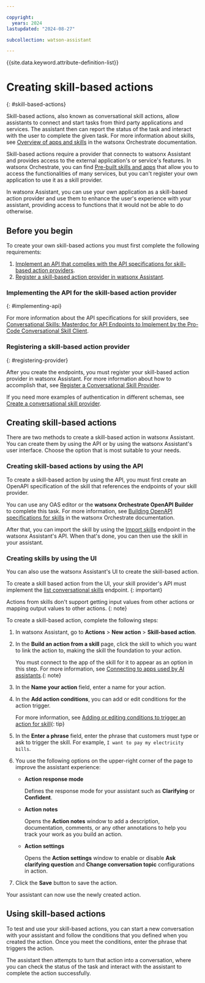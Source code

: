 ```yaml
---

copyright:
  years: 2024
lastupdated: "2024-08-27"

subcollection: watson-assistant

---
```


{{site.data.keyword.attribute-definition-list}}

# Creating skill-based actions
{: #skill-based-actions}

Skill-based actions, also known as conversational skill actions, allow assistants to connect and start tasks from third party applications and services. The assistant then can report the status of the task and interact with the user to complete the given task. For more information about skills, see [Overview of apps and skills](https://www.ibm.com/docs/en/watsonx/watson-orchestrate/current?topic=skills-overview-apps) in the watsonx Orchestrate documentation.

Skill-based actions require a provider that connects to watsonx Assistant and provides access to the external application's or service's features. In watsonx Orchestrate, you can find [Pre-built skills and apps](https://www.ibm.com/docs/en/watsonx/watson-orchestrate/current?topic=prebuilt-apps-skills) that allow you to access the functionalities of many services, but you can't register your own application to use it as a skill provider.

In watsonx Assistant, you can use your own application as a skill-based action provider and use them to enhance the user's experience with your assistant, providing access to functions that it would not be able to do otherwise.

## Before you begin

To create your own skill-based actions you must first complete the following requirements:

1. [Implement an API that complies with the API specifications for skill-based action providers](#implementing-api).
1. [Register a skill-based action provider in watsonx Assistant](#registering-provider).

### Implementing the API for the skill-based action provider
{: #implementing-api}

For more information about the API specifications for skill providers, see [Conversational Skills: Masterdoc for API Endpoints to Implement by the Pro-Code Conversational Skill Client](https://github.com/watson-developer-cloud/assistant-toolkit/blob/master/conversational-skills/procode-endpoints.md).

### Registering a skill-based action provider
{: #registering-provider}

After you create the endpoints, you must register your skill-based action provider in watsonx Assistant. For more information about how to accomplish that, see [Register a Conversational Skill Provider](https://github.com/watson-developer-cloud/assistant-toolkit/tree/master/conversational-skills#register-a-conversational-skill-provider).

If you need more examples of authentication in different schemas, see [Create a conversational skill provider](https://cloud.ibm.com/apidocs/assistant-v2#createprovider).

## Creating skill-based actions

There are two methods to create a skill-based action in watsonx Assistant. You can create them by using the API or by using the watsonx Assistant's user interface. Choose the option that is most suitable to your needs.

### Creating skill-based actions by using the API

To create a skill-based action by using the API, you must first create an OpenAPI specification of the skill that references the endpoints of your skill provider.

You can use any OAS editor or the **watsonx Orchestrate OpenAPI Builder** to complete this task. For more information, see [Building OpenAPI specifications for skills](https://www.ibm.com/docs/en/watsonx/watson-orchestrate/current?topic=skills-building-openapi-specifications) in the watsonx Orchestrate documentation.

After that, you can import the skill by using the [Import skills](https://cloud.ibm.com/apidocs/assistant-v2#importskills) endpoint in the watsonx Assistant's API. When that's done, you can then use the skill in your assistant.

### Creating skills by using the UI

You can also use the watsonx Assistant's UI to create the skill-based action.

To create a skill based action from the UI, your skill provider's API must implement the [list conversational skills](https://github.com/watson-developer-cloud/assistant-toolkit/blob/master/conversational-skills/procode-endpoints.md#list-conversational-skills) endpoint.
{: important}

Actions from skills don't support getting input values from other actions or mapping output values to other actions.
{: note}

To create a skill-based action, complete the following steps:

1. In watsonx Assistant, go to **Actions** > **New action** > **Skill-based action**. 

1. In the **Build an action from a skill** page, click the skill to which you want to link the action to, making the skill the foundation to your action. 

    You must connect to the app of the skill for it to appear as an option in this step. For more information, see [Connecting to apps used by AI assistants](https://www.ibm.com/docs/en/watsonx/watson-orchestrate/current?topic=skills-connecting-apps-used-by-ai-assistants).{: note} 

1. In the **Name your action** field, enter a name for your action.

1. In the **Add action conditions**, you can add or edit conditions for the action trigger. 

    For more information, see [Adding or editing conditions to trigger an action for skill](https://www.ibm.com/docs/en/watsonx/watson-orchestrate/current?topic=assistants-building-your-ai-assistant-actions#build-actions-overview-conditional-steps){: tip}
    
1. In the **Enter a phrase** field, enter the phrase that customers must type or ask to trigger the skill. For example, `I want to pay my electricity bills`.

1. You use the following options on the upper-right corner of the page to improve the assistant experience:

    - **Action response mode**

        Defines the response mode for your assistant such as **Clarifying** or **Confident**.

    - **Action notes** 

        Opens the **Action notes** window to add a description, documentation, comments, or any other annotations to help you track your work as you build an action.

    - **Action settings**

        Opens the **Action settings** window to enable or disable **Ask clarifying question** and **Change conversation topic** configurations in action.

1. Click the **Save** button to save the action.

Your assistant can now use the newly created action.

## Using skill-based actions

To test and use your skill-based actions, you can start a new conversation with your assistant and follow the conditions that you defined when you created the action. Once you meet the conditions, enter the phrase that triggers the action.

The assistant then attempts to turn that action into a conversation, where you can check the status of the task and interact with the assistant to complete the action successfully.
